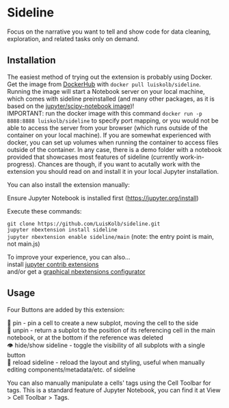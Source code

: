 Sideline
==============

Focus on the narrative you want to tell and show code for data cleaning, exploration, and related tasks only on demand.  

Installation
-----

The easiest method of trying out the extension is probably using Docker. Get the image from [DockerHub](https://hub.docker.com/repository/docker/luiskolb/sideline) with `docker pull luiskolb/sideline`. Running the image will start a Notebook server on your local machine, which comes with sideline preinstalled (and many other packages, as it is based on the [jupyter/scipy-notebook image](https://jupyter-docker-stacks.readthedocs.io/en/latest/using/selecting.html#jupyter-datascience-notebook))!  
IMPORTANT: run the docker image with this command `docker run -p 8888:8888 luiskolb/sideline` to specify port mapping, or you would not be able to access the server from your browser (which runs outside of the container on your local machine). If you are somewhat experienced with docker, you can set up volumes when running the container to access files outside of the container. In any case, there is a demo folder with a notebook provided that showcases most features of sideline (currently work-in-progress). Chances are though, if you want to acutally work with the extension you should read on and install it in your local Jupyter installation.  


You can also install the extension manually:  

Ensure Jupyter Notebook is installed first (https://jupyter.org/install)  

Execute these commands:  

`git clone https://github.com/LuisKolb/sideline.git`  
`jupyter nbextension install sideline`  
`jupyter nbextension enable sideline/main` (note: the entry point is main, not main.js)  

To improve your experience, you can also...  
install [jupyter contrib extensions](https://jupyter-contrib-nbextensions.readthedocs.io/en/latest/install.html)  
and/or get a [graphical nbextensions configurator](https://github.com/Jupyter-contrib/jupyter_nbextensions_configurator)  

Usage
-----

Four Buttons are added by this extension:  

📌 pin - pin a cell to create a new subplot, moving the cell to the side  
🚫 unpin - return a subplot to the position of its referencing cell in the main notebook, or at the bottom if the reference was deleted  
👁 hide/show sideline - toggle the visibility of all subplots with a single button  
🔁 reload sideline - reload the layout and styling, useful when manually editing components/metadata/etc. of sideline  

You can also manually manipulate a cells' tags using the Cell Toolbar for tags. This is a standard feature of Jupyter Notebook, you can find it at View > Cell Toolbar > Tags. 